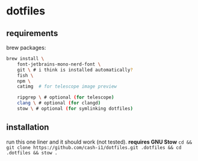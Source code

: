 # dotfiles
## requirements
brew packages:
```bash
brew install \
    font-jetbrains-mono-nerd-font \
    git \ # i think is installed automatically?
    fish \
    npm \
    catimg  # for telescope image preview

    ripgrep \ # optional (for telescope)
    clang \ # optional (for clangd)
    stow \ # optional (for symlinking dotfiles)
```

## installation
run this one liner and it should work (not tested). **requires GNU Stow**
`cd && git clone https://github.com/cash-i1/dotfiles.git .dotfiles && cd .dotfiles && stow .`

